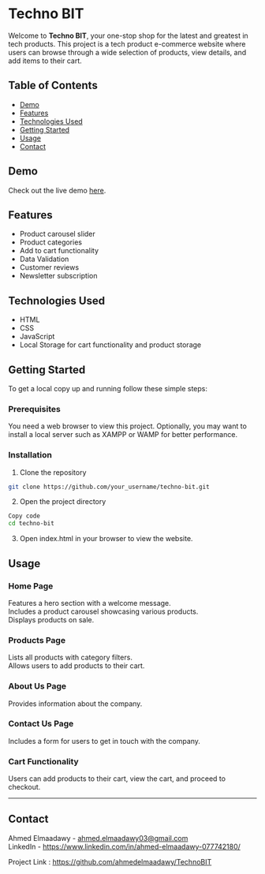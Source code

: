 # Techno BIT

Welcome to **Techno BIT**, your one-stop shop for the latest and greatest in tech products. This project is a tech product e-commerce website where users can browse through a wide selection of products, view details, and add items to their cart.

## Table of Contents

- [Demo](##demo)
- [Features](#features)
- [Technologies Used](#technologies-used)
- [Getting Started](#getting-started)
- [Usage](#usage)
- [Contact](#contact)

## Demo

Check out the live demo [here](https://ahmedelmaadawy.github.io/TechnoBIT/).

## Features

- Product carousel slider
- Product categories
- Add to cart functionality
- Data Validation
- Customer reviews
- Newsletter subscription

## Technologies Used

- HTML
- CSS
- JavaScript
- Local Storage for cart functionality and product storage

## Getting Started

To get a local copy up and running follow these simple steps:

### Prerequisites

You need a web browser to view this project. Optionally, you may want to install a local server such as XAMPP or WAMP for better performance.

### Installation

1. Clone the repository

```sh
git clone https://github.com/your_username/techno-bit.git
```
2. Open the project directory

```sh
Copy code
cd techno-bit
```
3. Open index.html in your browser to view the website.

## Usage
### Home Page
Features a hero section with a welcome message.<br>
Includes a product carousel showcasing various products.<br>
Displays products on sale.<br>
### Products Page<br>
Lists all products with category filters.<br>
Allows users to add products to their cart.<br>
### About Us Page<br>
Provides information about the company.<br>
### Contact Us Page<br>
Includes a form for users to get in touch with the company.<br>
### Cart Functionality<br>
Users can add products to their cart, view the cart, and proceed to checkout.<br>
<hr>

## Contact
Ahmed Elmaadawy - ahmed.elmaadawy03@gmail.com<br>
LinkedIn - https://www.linkedin.com/in/ahmed-elmaadawy-077742180/<br>

Project Link : https://github.com/ahmedelmaadawy/TechnoBIT
